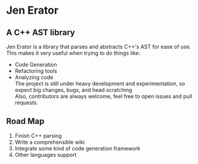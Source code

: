 # Jen Erator
## A C++ AST library
Jen Erator is a library that parses and abstracts C++'s AST for ease of use.  
This makes it very useful when trying to do things like: 
* Code Generation
* Refactoring tools
* Analyzing code  
The project is still under heavy development and experimentation, so expect big changes, bugs, and head scratching  
Also, contributors are always welcome, feel free to open issues and pull requests.

## Road Map
1. Finish C++ parsing
2. Write a comprehensible wiki
3. Integrate some kind of code generation framework
4. Other languages support

